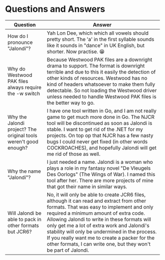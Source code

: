 # Questions and Answers


Question | Answer
---|---
How do I pronounce "Jalondi"? | Yah Lon Dee, which which all vowels should pretty short. The 'a' in the first syllable sounds like it sounds in "dance" in UK English, but shorter. Now practise. 😁
Why do Westwood PAK files always require the -w switch | Because Westwood PAK files are a downright drama to support. The format is downright terrible and due to this it easily the detection of other kinds of resources. Westwood has no kind of headers whatsoever to make them fully detectable. So not loading the Westwood driver unless needed to handle Westwood PAK files is the better way to go.
Why the Jalondi project? The original tools weren't good enough? | I have one tool written in Go, and I am not really game to get much more done in Go. The NJCR tool will be discontinued as soon as Jalondi is stable. I want to get rid of the .NET for my projects. On top op that NJCR has a few nasty bugs I could never get fixed (in other words COCKROACHES), and hopefully Jalondi will get me rid of those as well.
Why the name "Jalondi"? | I just needed a name. Jalondi is a woman who plays a role in my fantasy novel "De Vleugels Des Oorlogs" (The Wings of War). I named this tool after her. There are more projects of mine that got their name in similar ways.
Will Jalondi be able to pack in other formats but JCR6? | No, it will only be able to create JCR6 files, although it can read and extract from other formats. That was easy to implement and only required a minimum amount of extra code. Allowing Jalondi to write in these formats will only get me a lot of extra work and Jalondi's stability will only be undermined in the process. If you really want me to create a packer for the other formats, I can write one, but they won't be part of Jalondi.
